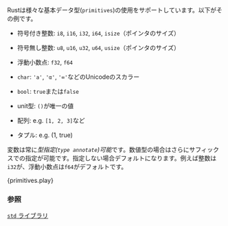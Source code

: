 <!--- Rust provides access to a wide variety of `primitives`. A sample includes: --->
Rustは様々な基本データ型(`primitives`)の使用をサポートしています。以下がその例です。

<!--- * signed integers: `i8`, `i16`, `i32`, `i64` and `isize` (pointer size) --->
* 符号付き整数: `i8`, `i16`, `i32`, `i64`, `isize`（ポインタのサイズ）
<!--- * unsigned integers: `u8`, `u16`, `u32`, `u64` and `usize` (pointer size) --->
* 符号無し整数: `u8`, `u16`, `u32`, `u64`, `usize`（ポインタのサイズ）
<!--- * floatoing point: `f32`, `f64` --->
* 浮動小数点: `f32`, `f64`
<!--- * `char` Unicode scalar values like `'a'`, `'α'` and `'∞'` (4 bytes each) --->
* `char`: `'a'`, `'α'`, `'∞'`などのUnicodeのスカラー
<!--- * `bool` either `true` or `false` --->
* `bool`: `true`または`false`
<!--- * and the unit type `()`, whose only value is also `()` --->
* unit型: `()`が唯一の値
<!--- * arrays like `[1, 2, 3]` --->
* 配列: e.g. `[1, 2, 3]`など
<!--- * tuples like `(1, true)` --->
* タプル: e.g. (1, true)

<!--- Variables can always be *type annotated*. Numbers may additionally be --->
<!--- annotated via a *suffix* or *by default*. Integers default to `i32` and --->
<!--- floats to `f64`. --->
変数は常に*型指定(`type annotate`)可能*です。数値型の場合はさらにサフィックスでの指定が可能です。指定しない場合デフォルトになります。例えば整数は`i32`が、浮動小数点は`f64`がデフォルトです。

{primitives.play}

<!--
### See also:
-->
### 参照

[`std` ライブラリ][std]

[std]: http://doc.rust-lang.org/std/
